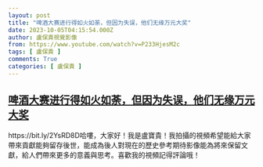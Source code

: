 ```yaml
---
layout: post
title: "啤酒大赛进行得如火如荼，但因为失误，他们无缘万元大奖"
date: 2023-10-05T04:15:54.000Z
author: 盧保貴視覺影像
from: https://www.youtube.com/watch?v=P233HjesM2c
tags: [ 盧保貴 ]
comments: True
categories: [ 盧保貴 ]
---
```

<!--1696479354000-->
[啤酒大赛进行得如火如荼，但因为失误，他们无缘万元大奖](https://www.youtube.com/watch?v=P233HjesM2c)
------

<div>
https://bit.ly/2YsRD8D哈嘍，大家好！我是盧寶貴！我拍攝的視頻希望能給大家帶來貢獻能夠留存後世，能成為後人對現在的歷史參考期待影像能為將來保留文獻，給人們帶來更多的意義與思考。喜歡我的視頻記得評論哦！
</div>
